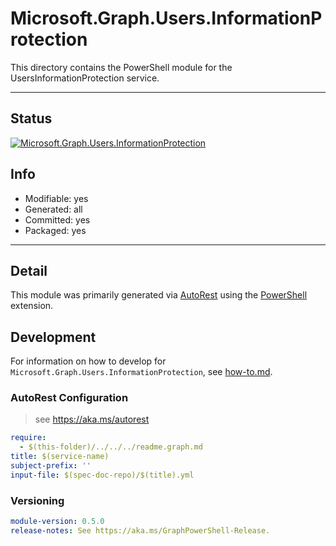 <!-- region Generated -->
# Microsoft.Graph.Users.InformationProtection
This directory contains the PowerShell module for the UsersInformationProtection service.

---
## Status
[![Microsoft.Graph.Users.InformationProtection](https://img.shields.io/powershellgallery/v/Microsoft.Graph.Users.InformationProtection.svg?style=flat-square&label=Microsoft.Graph.Users.InformationProtection "Microsoft.Graph.Users.InformationProtection")](https://www.powershellgallery.com/packages/Microsoft.Graph.Users.InformationProtection/)

## Info
- Modifiable: yes
- Generated: all
- Committed: yes
- Packaged: yes

---
## Detail
This module was primarily generated via [AutoRest](https://github.com/Azure/autorest) using the [PowerShell](https://github.com/Azure/autorest.powershell) extension.

## Development
For information on how to develop for `Microsoft.Graph.Users.InformationProtection`, see [how-to.md](how-to.md).
<!-- endregion -->

### AutoRest Configuration

> see https://aka.ms/autorest

``` yaml
require:
  - $(this-folder)/../../../readme.graph.md
title: $(service-name)
subject-prefix: ''
input-file: $(spec-doc-repo)/$(title).yml
```
### Versioning

``` yaml
module-version: 0.5.0
release-notes: See https://aka.ms/GraphPowerShell-Release.
```
